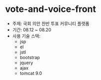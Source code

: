 # vote-and-voice-front
- 주제: 국회 의안 찬반 투표 커뮤니티 플랫폼
- 기간: 08.12 ~ 08.20
- 사용 기술 스택:
    - jsp
    - el
    - jstl
    - bootstrap
    - jquery
    - ajax
    - tomcat 9.0
